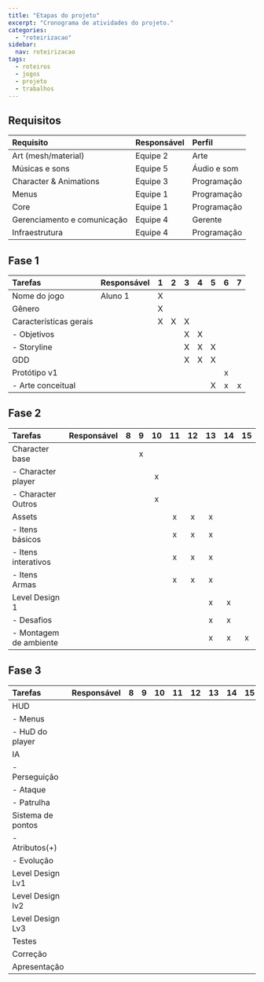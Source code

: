 ```yaml
---
title: "Etapas do projeto"
excerpt: "Cronograma de atividades do projeto."
categories: 
  - "roteirizacao"
sidebar:
  nav: roteirizacao
tags:
  - roteiros
  - jogos
  - projeto
  - trabalhos
---
```


## Requisitos

| Requisito                   | Responsável | Perfil      |
| :-------------------------- | :---------- | :---------- |
| Art (mesh/material)         | Equipe 2    | Arte        |
| Músicas e sons              | Equipe 5    | Áudio e som |
| Character & Animations      | Equipe 3    | Programação |
| Menus                       | Equipe 1    | Programação |
| Core                        | Equipe 1    | Programação |
| Gerenciamento e comunicação | Equipe 4    | Gerente     |
| Infraestrutura              | Equipe 4    | Programação |

## Fase 1

| Tarefas                | Responsável |   1   |   2   |   3   |   4   |   5   |   6   |   7   |
| :--------------------- | :---------- | :---: | :---: | :---: | :---: | :---: | :---: | :---: |
| Nome do jogo           | Aluno 1     |   X   |       |       |       |       |       |       |
| Gênero                 |             |   X   |       |       |       |       |       |       |
| Características gerais |             |   X   |   X   |   X   |       |       |       |       |
| - Objetivos            |             |       |       |   X   |   X   |       |       |       |
| - Storyline            |             |       |       |   X   |   X   |   X   |       |       |
| GDD                    |             |       |       |   X   |   X   |   X   |       |       |
| Protótipo v1           |             |       |       |       |       |       |   x   |       |
| - Arte conceitual      |             |       |       |       |       |   X   |   x   |   x   |

## Fase 2

| Tarefas                | Responsável |   8   |   9   |  10   |  11   |  12   |  13   |  14   |  15   |
| :--------------------- | :---------- | :---: | :---: | :---: | :---: | :---: | :---: | :---: | :---: |
| Character base         |             |       |   x   |       |       |       |       |       |       |
| - Character player     |             |       |       |   x   |       |       |       |       |       |
| - Character Outros     |             |       |       |   x   |       |       |       |       |       |
| Assets                 |             |       |       |       |   x   |   x   |   x   |       |       |
| - Itens básicos        |             |       |       |       |   x   |   x   |   x   |       |       |
| - Itens interativos    |             |       |       |       |   x   |   x   |   x   |       |       |
| - Itens Armas          |             |       |       |       |   x   |   x   |   x   |       |       |
| Level Design 1         |             |       |       |       |       |       |   x   |   x   |       |
| - Desafios             |             |       |       |       |       |       |   x   |   x   |       |
| - Montagem de ambiente |             |       |       |       |       |       |   x   |   x   |   x   |

## Fase 3

| Tarefas           | Responsável |   8   |   9   |  10   |  11   |  12   |  13   |  14   |  15   |
| :---------------- | :---------- | :---: | :---: | :---: | :---: | :---: | :---: | :---: | :---: |
| HUD               |             |       |       |       |       |       |       |       |       |
| - Menus           |             |       |       |       |       |       |       |       |       |
| - HuD do player   |             |       |       |       |       |       |       |       |       |
| IA                |             |       |       |       |       |       |       |       |       |
| - Perseguição     |             |       |       |       |       |       |       |       |       |
| - Ataque          |             |       |       |       |       |       |       |       |       |
| - Patrulha        |             |       |       |       |       |       |       |       |       |
| Sistema de pontos |             |       |       |       |       |       |       |       |       |
| - Atributos(+)    |             |       |       |       |       |       |       |       |       |
| - Evolução        |             |       |       |       |       |       |       |       |       |
| Level Design Lv1  |             |       |       |       |       |       |       |       |       |
| Level Design lv2  |             |       |       |       |       |       |       |       |       |
| Level Design Lv3  |             |       |       |       |       |       |       |       |       |
| Testes            |             |       |       |       |       |       |       |       |       |
| Correção          |             |       |       |       |       |       |       |       |       |
| Apresentação      |             |       |       |       |       |       |       |       |       |
